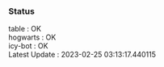 ### Status


table : OK  
hogwarts : OK  
icy-bot : OK  
Latest Update : 2023-02-25 03:13:17.440115
